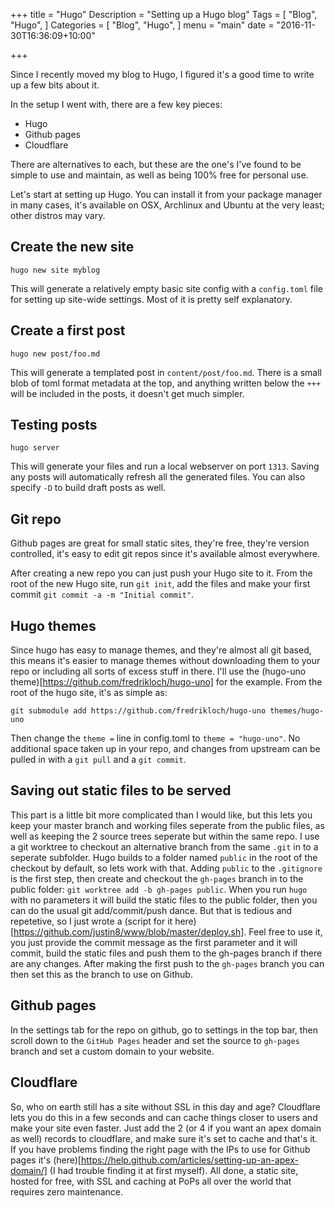 +++
title = "Hugo"
Description = "Setting up a Hugo blog"
Tags = [
  "Blog",
  "Hugo",
]
Categories = [
  "Blog",
  "Hugo",
]
menu = "main"
date = "2016-11-30T16:36:09+10:00"

+++

Since I recently moved my blog to Hugo, I figured it's a good time to write up a few bits about it.

In the setup I went with, there are a few key pieces:

- Hugo
- Github pages
- Cloudflare

There are alternatives to each, but these are the one's I've found to be simple to use and maintain, as well as being 100% free for personal use.

Let's start at setting up Hugo. You can install it from your package manager in many cases, it's available on OSX, Archlinux and Ubuntu at the very least; other distros may vary.

## Create the new site
`hugo new site myblog`

This will generate a relatively empty basic site config with a `config.toml` file for setting up site-wide settings. Most of it is pretty self explanatory.

## Create a first post
`hugo new post/foo.md`

This will generate a templated post in `content/post/foo.md`. There is a small blob of toml format metadata at the top, and anything written below the `+++` will be included in the posts, it doesn't get much simpler.

## Testing posts
`hugo server`

This will generate your files and run a local webserver on port `1313`. Saving any posts will automatically refresh all the generated files. You can also specify `-D` to build draft posts as well.

## Git repo
Github pages are great for small static sites, they're free, they're version controlled, it's easy to edit git repos since it's available almost everywhere.

After creating a new repo you can just push your Hugo site to it.
From the root of the new Hugo site, run `git init`, add the files and make your first commit `git commit -a -m "Initial commit"`.


## Hugo themes
Since hugo has easy to manage themes, and they're almost all git based, this means it's easier to manage themes without downloading them to your repo or including all sorts of excess stuff in there. I'll use the (hugo-uno theme)[https://github.com/fredrikloch/hugo-uno] for the example. From the root of the hugo site, it's as simple as:

`git submodule add https://github.com/fredrikloch/hugo-uno themes/hugo-uno`

Then change the `theme =` line in config.toml to `theme = "hugo-uno"`. No additional space taken up in your repo, and changes from upstream can be pulled in with a `git pull` and a `git commit`.

## Saving out static files to be served
This part is a little bit more complicated than I would like, but this lets you keep your master branch and working files seperate from the public files, as well as keeping the 2 source trees seperate but within the same repo. I use a git worktree to checkout an alternative branch from the same `.git` in to a seperate subfolder. Hugo builds to a folder named `public` in the root of the checkout by default, so lets work with that. Adding `public` to the `.gitignore` is the first step, then create and checkout the `gh-pages` branch in to the public folder: `git worktree add -b gh-pages public`. When you run `hugo` with no parameters it will build the static files to the public folder, then you can do the usual git add/commit/push dance. But that is tedious and repetetive, so I just wrote a (script for it here)[https://github.com/justin8/www/blob/master/deploy.sh]. Feel free to use it, you just provide the commit message as the first parameter and it will commit, build the static files and push them to the gh-pages branch if there are any changes. After making the first push to the `gh-pages` branch you can then set this as the branch to use on Github.

## Github pages
In the settings tab for the repo on github, go to settings in the top bar, then scroll down to the `GitHub Pages` header and set the source to `gh-pages` branch and set a custom domain to your website.

## Cloudflare
So, who on earth still has a site without SSL in this day and age? Cloudflare lets you do this in a few seconds and can cache things closer to users and make your site even faster. Just add the 2 (or 4 if you want an apex domain as well) records to cloudflare, and make sure it's set to cache and that's it. If you have problems finding the right page with the IPs to use for Github pages it's (here)[https://help.github.com/articles/setting-up-an-apex-domain/] (I had trouble finding it at first myself). All done, a static site, hosted for free, with SSL and caching at PoPs all over the world that requires zero maintenance.

